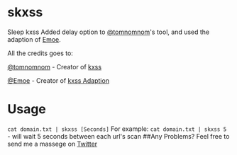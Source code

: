 # skxss
Sleep kxss
Added delay option to [@tomnomnom](https://github.com/tomnomnom/)'s tool, and used the adaption of [Emoe](https://github.com/Emoe). 


All the credits goes to:

[@tomnomnom](https://github.com/tomnomnom/) - Creator of [kxss](https://github.com/tomnomnom/hacks/tree/master/kxss)

[@Emoe](https://github.com/Emoe) - Creator of [kxss Adaption](https://github.com/Emoe/kxss)


# Usage

```cat domain.txt | skxss [Seconds]```
For example:
```cat domain.txt | skxss 5``` - will wait 5 seconds between each url's scan
##Any Problems?
Feel free to send me a massege on [Twitter](https://twitter.com/itairaban)